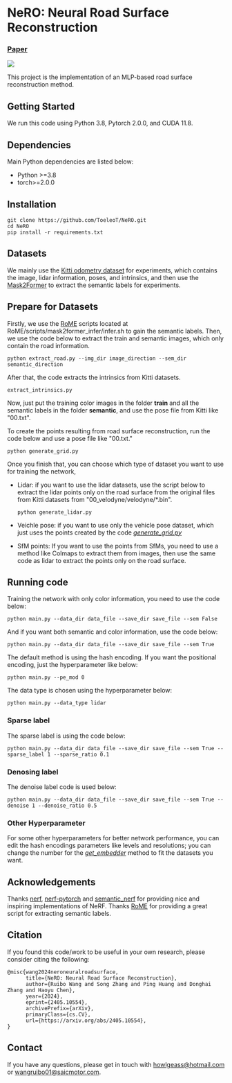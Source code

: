 # NeRO: Neural Road Surface Reconstruction

### [Paper](https://arxiv.org/abs/2405.10554)

<img src='imgs/road'/>

This project is the implementation of an MLP-based road surface reconstruction method.

## Getting Started

We run this code using Python 3.8, Pytorch 2.0.0, and CUDA 11.8.

## Dependencies

Main Python dependencies are listed below:

- Python >=3.8
- torch>=2.0.0 

## Installation

```
git clone https://github.com/ToeleoT/NeRO.git
cd NeRO
pip install -r requirements.txt
```

## Datasets

We mainly use the [Kitti odometry dataset](https://www.cvlibs.net/datasets/kitti/eval_odometry.php) for experiments, which contains the image, lidar information, poses, and intrinsics, and then use the [Mask2Former](https://github.com/facebookresearch/Mask2Former?tab=readme-ov-file) to extract the semantic labels for experiments.

## Prepare for Datasets

Firstly, we use the [RoME](https://github.com/DRosemei/RoMe) scripts located at RoME/scripts/mask2former_infer/infer.sh to gain the semantic labels. Then, we use the code below to extract the train and semantic images, which only contain the road information.

```
python extract_road.py --img_dir image_direction --sem_dir semantic_direction
```

After that, the code extracts the intrinsics from Kitti datasets.

```
extract_intrinsics.py
```

Now, just put the training color images in the folder **train** and all the semantic labels in the folder **semantic**, and use the pose file from Kitti like "00.txt". 

To create the points resulting from road surface reconstruction, run the code below and use a pose file like "00.txt."

```
python generate_grid.py
```

Once you finish that, you can choose which type of dataset you want to use for training the network, 

- Lidar: if you want to use the lidar datasets, use the script below to extract the lidar points only on the road surface from the original files from Kitti datasets from "00_velodyne/velodyne/*.bin".

  ```
  python generate_lidar.py
  ```

- Veichle pose: if you want to use only the vehicle pose dataset, which just uses the points created by the code *<u>generate_grid.py</u>*

- SfM points: If you want to use the points from SfMs, you need to use a method like Colmaps to extract them from images, then use the same code as lidar to extract the points only on the road surface.

## Running code

Training the network with only color information, you need to use the code below:

```
python main.py --data_dir data_file --save_dir save_file --sem False
```

And if you want both semantic and color information, use the code below:

```
python main.py --data_dir data_file --save_dir save_file --sem True
```

The default method is using the hash encoding. If you want the positional encoding, just the hyperparameter like below:

```
python main.py --pe_mod 0
```

The data type is chosen using the hyperparameter below:

```
python main.py --data_type lidar
```

### Sparse label

The sparse label is using the code below:

```
python main.py --data_dir data_file --save_dir save_file --sem True --sparse_label 1 --sparse_ratio 0.1
```

### Denosing label

The denoise label code is used below:

```
python main.py --data_dir data_file --save_dir save_file --sem True --denoise 1 --denoise_ratio 0.5
```

### Other Hyperparameter

For some other hyperparameters for better network performance, you can edit the hash encodings parameters like levels and resolutions; you can change the number for the *<u>get_embedder</u>* method to fit the datasets you want.

## Acknowledgements

Thanks [nerf](https://github.com/bmild/nerf), [nerf-pytorch](https://github.com/yenchenlin/nerf-pytorch) and [semantic_nerf](https://github.com/Harry-Zhi/semantic_nerf) for providing nice and inspiring implementations of NeRF. Thanks [RoME](https://github.com/DRosemei/RoMe) for providing a great script for extracting semantic labels.

## Citation

If you found this code/work to be useful in your own research, please consider citing the following:

```
@misc{wang2024neroneuralroadsurface,
      title={NeRO: Neural Road Surface Reconstruction}, 
      author={Ruibo Wang and Song Zhang and Ping Huang and Donghai Zhang and Haoyu Chen},
      year={2024},
      eprint={2405.10554},
      archivePrefix={arXiv},
      primaryClass={cs.CV},
      url={https://arxiv.org/abs/2405.10554}, 
}
```

## Contact

If you have any questions, please get in touch with howlgeass@hotmail.com or wangruibo01@saicmotor.com.

